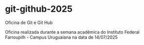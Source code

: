# git-github-2025
Oficina de Git e Git Hub

Oficina realizada durante a semana acadêmica do Instituto Federal Farroupilh - Campus Uruguaiana na data de 14/07/2025